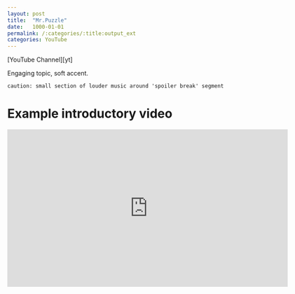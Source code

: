 ```yaml
---
layout: post
title:  "Mr.Puzzle"
date:   1000-01-01
permalink: /:categories/:title:output_ext
categories: YouTube
---
```


<script src="https://apis.google.com/js/platform.js"></script>
<div class="g-ytsubscribe" data-channelid="UCuZ4plJK1KkSqRBYps3rNww" data-layout="full" data-count="default"></div>
[YouTube Channel][yt]
<!-- <br/><br/> -->

Engaging topic, soft accent.

`caution: small section of louder music around 'spoiler break' segment`

Example introductory video
====
<iframe id='ivplayer' type='text/html' width='640' height='360'       src='https://www.invidio.us/embed/tjwjNXtFSDc?' frameborder='0'></iframe>

[yt]: https://www.youtube.com/channel/UCuZ4plJK1KkSqRBYps3rNww
